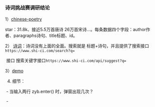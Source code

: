 ### 诗词挑战赛调研结论

1）[chinese-poetry](https://github.com/chinese-poetry/chinese-poetry)

 star：31.8k、接近5.5万首唐诗 26万首宋诗...。每条数据四个字段：author作者、paragraphs诗句、title标题、id。

2） [诗词](https://github.com/michaelliao/shici)：诗词没有上面的全面。搜索就是 标题+诗句，并且提供了搜索接口 `https://www.shi-ci.com/search?q=`

​		接口 搜索关键字接口`https://www.shi-ci.com/api/suggest?q=`

3）[demo](http://localhost:3000/mod.html)



4)  细节：

​	- 当输入两行 zyb.enter() 时，弹窗出现几次？

​	- 


